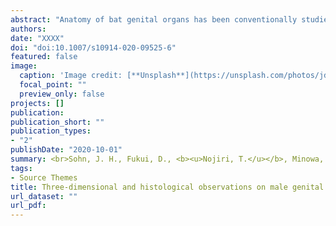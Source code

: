 ```yaml
---
abstract: "Anatomy of bat genital organs has been conventionally studied by gross and microscopic observations to date. Here, we employ both histological observation and diceCT (diffusible iodine-based contrast-enhanced computed tomography) to study the detailed three-dimensional morphological structure of the male genital organs in bats, using the greater horseshoe bat, Rhinolophus ferrumequinum. This is the first study to three-dimensionally describe the whole reproductive organs of bats in detail. Our highly resolved three-dimensional reconstruction reveals that the male organs of R. ferrumequinum consist of paired testes, epididymides, deferent ducts, and five accessory genital glands. The boundary between the ampullary and vesicular glands has been difficult to identify in previous observations, but our diceCT imaging allowed us to clearly differentiate the two. We found that the ampullary gland is located at the terminal part of the deferent ducts, and the vesicular gland lies distal to the ampullary glands. This species possesses a single and carrot-shaped urethral gland, which is not found in most chiropteran families. The presence of the urethral gland in this species and its secretions suggest that after copulation this species is capable of forming a vaginal plug, which can seal the female’s vaginal orifice to block the entrance of spermatozoa from other males. The presence of the urethral gland and elongated epididymal tail and the fact that some individuals can terminate their hibernation and reactivate imply forced copulation on hibernating females can occur in R. ferrumequinum. <br><br>Sohn, J. H., Fukui, D., <b><u>Nojiri, T.</u></b>, Minowa, K., Kimura, J., and Koyabu, D.<br><i><b>Journal of Mammalian Evolution</b></i>"
authors:
date: "XXXX"
doi: "doi:10.1007/s10914-020-09525-6"
featured: false
image:
  caption: 'Image credit: [**Unsplash**](https://unsplash.com/photos/jdD8gXaTZsc)'
  focal_point: ""
  preview_only: false
projects: []
publication: 
publication_short: ""
publication_types:
- "2"
publishDate: "2020-10-01"
summary: <br>Sohn, J. H., Fukui, D., <b><u>Nojiri, T.</u></b>, Minowa, K., Kimura, J., and Koyabu, D.<br><i><b>Journal of Mammalian Evolution</b></i> (2020)
tags:
- Source Themes
title: Three-dimensional and histological observations on male genital organs of greater horseshoe bat, Rhinolophus ferrumequinum
url_dataset: ""
url_pdf: 
---
```

